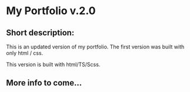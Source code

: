 # My Portfolio v.2.0

## Short description:
This is an updated version of my portfolio. 
The first version was built with only html / css.

This version is built with html/TS/Scss.

## More info to come...
